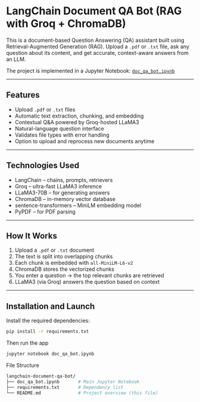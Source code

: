 # LangChain Document QA Bot (RAG with Groq + ChromaDB)

This is a document-based Question Answering (QA) assistant built using Retrieval-Augmented Generation (RAG). Upload a `.pdf` or `.txt` file, ask any question about its content, and get accurate, context-aware answers from an LLM.

The project is implemented in a Jupyter Notebook: [`doc_qa_bot.ipynb`](./doc_qa_bot.ipynb)

---

## Features

- Upload `.pdf` or `.txt` files
- Automatic text extraction, chunking, and embedding
- Contextual Q&A powered by Groq-hosted LLaMA3
- Natural-language question interface
- Validates file types with error handling
- Option to upload and reprocess new documents anytime

---

## Technologies Used

- LangChain – chains, prompts, retrievers
- Groq – ultra-fast LLaMA3 inference
- LLaMA3-70B – for generating answers
- ChromaDB – in-memory vector database
- sentence-transformers – MiniLM embedding model
- PyPDF – for PDF parsing

---

## How It Works

1. Upload a `.pdf` or `.txt` document
2. The text is split into overlapping chunks
3. Each chunk is embedded with `all-MiniLM-L6-v2`
4. ChromaDB stores the vectorized chunks
5. You enter a question → the top relevant chunks are retrieved
6. LLaMA3 (via Groq) answers the question based on context

---

## Installation and Launch

Install the required dependencies:

```bash
pip install -r requirements.txt
```
Then run the app
```bash
jupyter notebook doc_qa_bot.ipynb
```
File Structure 
```bash
langchain-document-qa-bot/
├── doc_qa_bot.ipynb       # Main Jupyter Notebook
├── requirements.txt       # Dependency list
└── README.md              # Project overview (this file)
```
